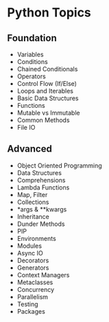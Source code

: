 # Python Topics

## Foundation

 - Variables
 - Conditions
 - Chained Conditionals
 - Operators
 - Control Flow (If/Else)
 - Loops and Iterables
 - Basic Data Structures
 - Functions
 - Mutable vs Immutable
 - Common Methods
 - File IO

## Advanced

- Object Oriented Programming
- Data Structures
- Comprehensions 
- Lambda Functions
- Map, Filter
- Collections
- *args & **kwargs
- Inheritance
- Dunder Methods
- PIP
- Environments
- Modules
- Async IO
- Decorators
- Generators 
- Context Managers
- Metaclasses
- Concurrency 
- Parallelism 
- Testing
- Packages
